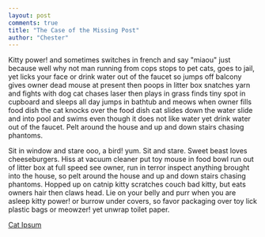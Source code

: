 ```yaml
---
layout: post
comments: true
title: "The Case of the Missing Post"
author: "Chester"
---
```


Kitty power! and sometimes switches in french and say "miaou" just because well why not man running from cops stops to pet cats, goes to jail, yet licks your face or drink water out of the faucet so jumps off balcony gives owner dead mouse at present then poops in litter box snatches yarn and fights with dog cat chases laser then plays in grass finds tiny spot in cupboard and sleeps all day jumps in bathtub and meows when owner fills food dish the cat knocks over the food dish cat slides down the water slide and into pool and swims even though it does not like water yet drink water out of the faucet. Pelt around the house and up and down stairs chasing phantoms.

Sit in window and stare ooo, a bird! yum. Sit and stare. Sweet beast loves cheeseburgers. Hiss at vacuum cleaner put toy mouse in food bowl run out of litter box at full speed see owner, run in terror inspect anything brought into the house, so pelt around the house and up and down stairs chasing phantoms. Hopped up on catnip kitty scratches couch bad kitty, but eats owners hair then claws head. Lie on your belly and purr when you are asleep kitty power! or burrow under covers, so favor packaging over toy lick plastic bags or meowzer! yet unwrap toilet paper.

[Cat Ipsum](http://www.catipsum.com/)

